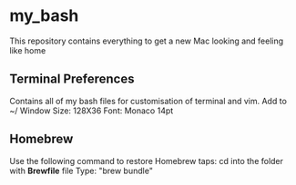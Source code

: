 # my_bash
This repository contains everything to get a new Mac looking and feeling like home

## Terminal Preferences
Contains all of my bash files for customisation of terminal and vim. Add to ~/
Window Size: 128X36
Font: Monaco 14pt

## Homebrew
Use the following command to restore Homebrew taps:
cd into the folder with **Brewfile** file
Type: "brew bundle"
